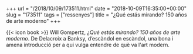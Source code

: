 +++
url = "/2018/10/09/173511.html"
date = "2018-10-09T16:35:00+00:00"
slug = "173511"
tags = ["ressenyes"]
title = "¿Qué estás mirando? 150 años de arte moderno"
+++

{{< icon book >}} Will Gompertz, *¿Qué estás mirando? 150 años de arte moderno*. De Delacroix a Banksy, d’escàndol en escàndol, una bona i amena introducció per a qui vulga entendre de què va l'art modern.
